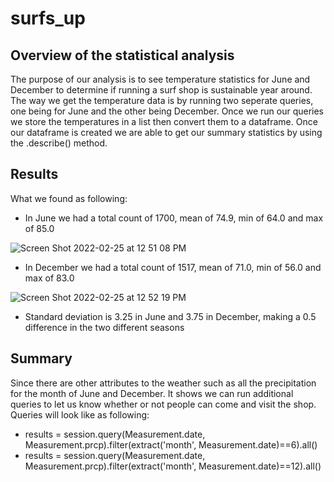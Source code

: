 # surfs_up
## Overview of the statistical analysis
The purpose of our analysis is to see temperature statistics for June and December to determine if running a surf shop is sustainable year around. The way we get the temperature data is by running two seperate queries, one being for June and the other being December. Once we run our queries we store the temperatures in a list then convert them to a dataframe. Once our dataframe is created we are able to get our summary statistics by using the .describe() method. 
## Results
What we found as following:
-  In June we had a total count of 1700, mean of 74.9, min of 64.0 and max of 85.0


![Screen Shot 2022-02-25 at 12 51 08 PM](https://user-images.githubusercontent.com/95242493/155785661-ad848c0d-3a48-4791-8d3b-244a9b15261a.png)

- In December we had a total count of 1517, mean of 71.0, min of 56.0 and max of 83.0


 ![Screen Shot 2022-02-25 at 12 52 19 PM](https://user-images.githubusercontent.com/95242493/155785817-b236976a-0df8-46fd-b782-bd77158dda0d.png)
 
 
 
 
- Standard deviation is 3.25 in June and 3.75 in December, making a 0.5 difference in the two different seasons

## Summary
Since there are other attributes to the weather such as all the precipitation for the month of June and December. It shows we can run additional queries to let us know whether or not people can come and visit the shop. Queries will look like as following:
- results = session.query(Measurement.date, Measurement.prcp).filter(extract('month', Measurement.date)==6).all()
- results = session.query(Measurement.date, Measurement.prcp).filter(extract('month', Measurement.date)==12).all()
